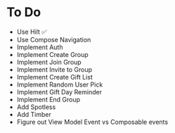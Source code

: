 <h1>To Do</h1>
<ul>
    <li>Use Hilt ✅</li>
    <li>Use Compose Navigation</li>
    <li>Implement Auth</li>
    <li>Implement Create Group</li>
    <li>Implement Join Group</li>
    <li>Implement Invite to Group</li>
    <li>Implement Create Gift List</li>
    <li>Implement Random User Pick</li>
    <li>Implement Gift Day Reminder</li>
    <li>Implement End Group</li>
    <li>Add Spotless</li>
    <li>Add Timber</li>
    <li>Figure out View Model Event vs Composable events</li>
</ul>